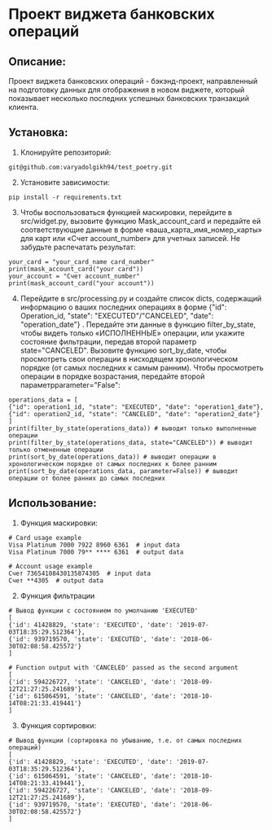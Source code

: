 # Проект виджета банковских операций

## Описание:

Проект виджета банковских операций - бэкэнд-проект, направленный на 
подготовку данных для отображения в новом виджете, который показывает 
несколько последних успешных банковских транзакций клиента.

## Установка:

1. Клонируйте репозиторий:
```
git@github.com:varyadolgikh94/test_poetry.git
```
2. Установите зависимости:
```
pip install -r requirements.txt
```
3. Чтобы воспользоваться функцией маскировки, перейдите в src/widget.py, 
вызовите функцию Mask_account_card и передайте ей соответствующие данные 
в форме «ваша_карта_имя_номер_карты» для карт или «Счет account_number» 
для учетных записей. Не забудьте распечатать результат:
```
your_card = "your_card_name card_number"
print(mask_account_card("your card"))
your_account = "Счет account_number"
print(mask_account_card("your account"))
```
4. Перейдите в src/processing.py и создайте список dicts, содержащий информацию 
о ваших последних операциях в форме {"id": Operation_id, 
"state": "EXECUTED"/"CANCELED", "date": "operation_date"} . 
Передайте эти данные в функцию filter_by_state, чтобы видеть только 
«ИСПОЛНЕННЫЕ» операции, или укажите состояние фильтрации, передав второй 
параметр state="CANCELED". Вызовите функцию sort_by_date, чтобы просмотреть 
свои операции в нисходящем хронологическом порядке (от самых последних к самым 
ранним). Чтобы просмотреть операции в порядке возрастания, передайте второй 
параметрparameter="False":
```
operations_data = [
{"id": operation1_id, "state": "EXECUTED", "date": "operation1_date"}, 
{"id": operation2_id, "state": "CANCELED", "date": "operation2_date"}
]
print(filter_by_state(operations_data)) # выводит только выполненные операции
print(filter_by_state(operations_data, state="CANCELED")) # выводит только отмененные операции
print(sort_by_date(operations_data)) # выводит операции в хронологическом порядке от самых последних к более ранним
print(sort_by_date(operations_data, parameter=False)) # выводит операции от более ранних до самых последних
```

## Использование:

1. Функция маскировки:
```
# Card usage example
Visa Platinum 7000 7922 8960 6361  # input data
Visa Platinum 7000 79** **** 6361  # output data

# Account usage example
Счет 73654108430135874305  # input data
Счет **4305  # output data
```
2. Функция фильтрации
```
# Вывод функции с состоянием по умолчанию 'EXECUTED'
[
{'id': 41428829, 'state': 'EXECUTED', 'date': '2019-07-03T18:35:29.512364'}, 
{'id': 939719570, 'state': 'EXECUTED', 'date': '2018-06-30T02:08:58.425572'}
] 

# Function output with 'CANCELED' passed as the second argument
[
{'id': 594226727, 'state': 'CANCELED', 'date': '2018-09-12T21:27:25.241689'}, 
{'id': 615064591, 'state': 'CANCELED', 'date': '2018-10-14T08:21:33.419441'}
]
```
3. Функция сортировки:
```
# Вывод функции (сортировка по убыванию, т.е. от самых последних операций)
[
{'id': 41428829, 'state': 'EXECUTED', 'date': '2019-07-03T18:35:29.512364'}, 
{'id': 615064591, 'state': 'CANCELED', 'date': '2018-10-14T08:21:33.419441'}, 
{'id': 594226727, 'state': 'CANCELED', 'date': '2018-09-12T21:27:25.241689'}, 
{'id': 939719570, 'state': 'EXECUTED', 'date': '2018-06-30T02:08:58.425572'}
]
```


